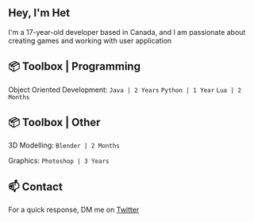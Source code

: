 ## Hey, I'm Het

I'm a 17-year-old developer based in Canada, and I am passionate about creating games and working with user application


## 📦 Toolbox | Programming
Object Oriented Development: ```Java | 2 Years``` ```Python | 1 Year``` ```Lua | 2 Months```



## 📦 Toolbox | Other
3D Modelling: ```Blender | 2 Months```

Graphics: ```Photoshop | 3 Years```



## 📫 Contact
For a quick response, DM me on [Twitter](https://twitter.com/SelectVoid)
